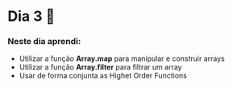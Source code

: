 # Dia 3 📆

### Neste dia aprendi:

* Utilizar a função **Array.map** para manipular e construir arrays
* Utilizar a função **Array.filter** para filtrar um array
* Usar de forma conjunta as Highet Order Functions
